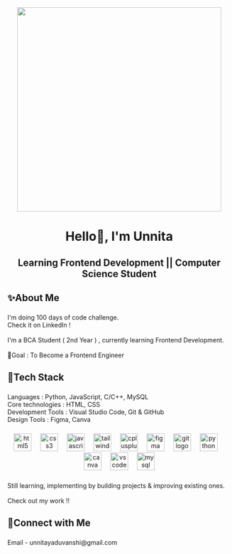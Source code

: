 <div align="center">
  <img height="460" src="https://media3.giphy.com/media/v1.Y2lkPTc5MGI3NjExcTU1ZTJla3c0aWIxY3ltZm0xMThiaTRsZzN6eDkzNzZ4ajlncnludSZlcD12MV9pbnRlcm5hbF9naWZfYnlfaWQmY3Q9Zw/L1R1tvI9svkIWwpVYr/giphy.gif"  />
</div>

###

<h1 align="center">Hello👋, I'm Unnita</h1>

###

<h2 align="center">Learning Frontend Development || Computer Science Student</h2>

###

<h2 align="left">✨About Me</h2>

###

<p align="left">I'm doing 100 days of code challenge.<br>Check it on LinkedIn !<br><br>I'm a BCA Student ( 2nd Year ) , currently learning Frontend Development.<br><br>🌸Goal : To Become a Frontend Engineer</p>

###

<p align="left"></p>

###

<h2 align="left">🎯Tech Stack</h2>

###

<p align="left">Languages : Python, JavaScript, C/C++,  MySQL <br>Core technologies : HTML, CSS <br>Development Tools : Visual Studio Code, Git & GitHub <br>Design Tools : Figma, Canva</p>

###

<div align="center">
  <img src="https://cdn.jsdelivr.net/gh/devicons/devicon/icons/html5/html5-original.svg" height="40" alt="html5 logo"  />
  <img width="12" />
  <img src="https://cdn.jsdelivr.net/gh/devicons/devicon/icons/css3/css3-original.svg" height="40" alt="css3 logo"  />
  <img width="12" />
  <img src="https://cdn.jsdelivr.net/gh/devicons/devicon/icons/javascript/javascript-original.svg" height="40" alt="javascript logo"  />
  <img width="12" />
  <img src="https://cdn.jsdelivr.net/gh/devicons/devicon/icons/tailwindcss/tailwindcss-original-wordmark.svg" height="40" alt="tailwindcss logo"  />
  <img width="12" />
  <img src="https://cdn.jsdelivr.net/gh/devicons/devicon/icons/cplusplus/cplusplus-original.svg" height="40" alt="cplusplus logo"  />
  <img width="12" />
  <img src="https://cdn.jsdelivr.net/gh/devicons/devicon/icons/figma/figma-original.svg" height="40" alt="figma logo"  />
  <img width="12" />
  <img src="https://cdn.jsdelivr.net/gh/devicons/devicon/icons/git/git-original.svg" height="40" alt="git logo"  />
  <img width="12" />
  <img src="https://cdn.jsdelivr.net/gh/devicons/devicon/icons/python/python-original.svg" height="40" alt="python logo"  />
  <img width="12" />
  <img src="https://cdn.jsdelivr.net/gh/devicons/devicon/icons/canva/canva-original.svg" height="40" alt="canva logo"  />
  <img width="12" />
  <img src="https://cdn.jsdelivr.net/gh/devicons/devicon/icons/vscode/vscode-original.svg" height="40" alt="vscode logo"  />
  <img width="12" />
  <img src="https://cdn.jsdelivr.net/gh/devicons/devicon/icons/mysql/mysql-original.svg" height="40" alt="mysql logo"  />
</div>

###

<p align="left">Still learning, implementing by building projects & improving existing ones. <br><br>Check out my work !!</p>

###

<h2 align="left">🔗Connect with Me</h2>

###

<p align="left">Email - unnitayaduvanshi@gmail.com</p>

###
